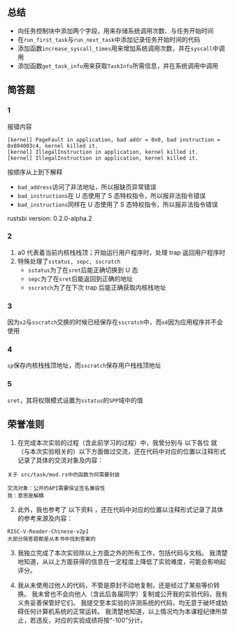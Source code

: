 ## 总结
- 向任务控制块中添加两个字段，用来存储系统调用次数、与任务开始时间
- 在`run_first_task`与`run_next_task`中添加记录任务开始时间的代码
- 添加函数`increase_syscall_times`用来增加系统调用次数，并在`syscall`中调用
- 添加函数`get_task_info`用来获取`TaskInfo`所需信息，并在系统调用中调用

## 简答题
### 1
报错内容
```
[kernel] PageFault in application, bad addr = 0x0, bad instruction = 0x804003c4, kernel killed it.
[kernel] IllegalInstruction in application, kernel killed it.
[kernel] IllegalInstruction in application, kernel killed it.
```

按顺序从上到下解释
- `bad_address`访问了非法地址，所以报缺页异常错误
- `bad_instructions`在 U 态使用了 S 态特权指令，所以报非法指令错误
- `bad_instructions`同样在 U 态使用了 S 态特权指令，所以报非法指令错误

rustsbi version: 0.2.0-alpha.2

### 2
1. a0 代表着当前内核栈栈顶；开始运行用户程序时，处理 trap 返回用户程序时
2. 特殊处理了`sstatus, sepc, sscratch`
    - `sstatus`为了在`sret`后能正确切换到 U 态
    - `sepc`为了在`sret`后能返回到正确的地址
    - `sscratch`为了在下次 trap 后能正确获取内核栈地址
### 3
因为`x2`与`sscratch`交换的时候已经保存在`sscratch`中，而`x4`因为应用程序并不会使用

### 4
`sp`保存内核栈栈顶地址，而`sscratch`保存用户栈栈顶地址

### 5
`sret`，其将权限模式设置为`sstatus`的`SPP`域中的值

## 荣誉准则
1. 在完成本次实验的过程（含此前学习的过程）中，我曾分别与 以下各位 就（与本次实验相关的）以下方面做过交流，还在代码中对应的位置以注释形式记录了具体的交流对象及内容：

```
关于 src/task/mod.rs中的函数为何需要封装

交流对象：公开的API需要保证签名兼容性
我：意思是解耦
```

2. 此外，我也参考了 以下资料 ，还在代码中对应的位置以注释形式记录了具体的参考来源及内容：

```
RISC-V-Reader-Chinese-v2p1
大部分简答题都是从本书中找到答案的
```

3. 我独立完成了本次实验除以上方面之外的所有工作，包括代码与文档。 我清楚地知道，从以上方面获得的信息在一定程度上降低了实验难度，可能会影响起评分。

4. 我从未使用过他人的代码，不管是原封不动地复制，还是经过了某些等价转换。 我未曾也不会向他人（含此后各届同学）复制或公开我的实验代码，我有义务妥善保管好它们。 我提交至本实验的评测系统的代码，均无意于破坏或妨碍任何计算机系统的正常运转。 我清楚地知道，以上情况均为本课程纪律所禁止，若违反，对应的实验成绩将按“-100”分计。